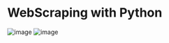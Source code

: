  # WebScraping with Python

![image](https://github.com/Sathiadak/Web_Scraping/assets/141050291/2ad855b8-07dd-4ecb-a409-4a2ada2649ea)
![image](https://github.com/Sathiadak/Web_Scraping/assets/141050291/9fecc54d-f75a-4cb2-b2dd-4c02a3706391)
